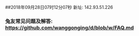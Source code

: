 ##2018年09月28日07时12分07秒 新址: 142.93.51.226
### 兔友常见问题及解答: https://github.com/wanggonging/d/blob/w/FAQ.md
